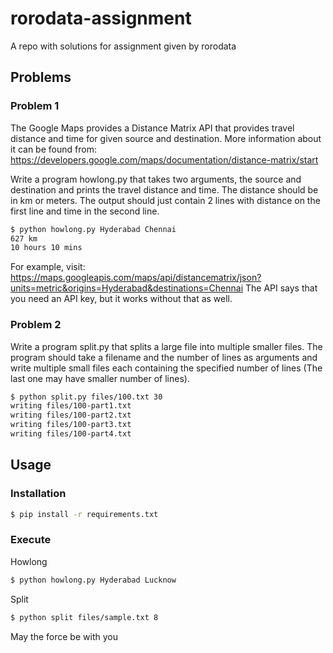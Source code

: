 # rorodata-assignment
A repo with solutions for assignment given by rorodata

## Problems
### Problem 1

The Google Maps provides a Distance Matrix API that provides travel distance and time for given source and destination. More information about it can be found from: https://developers.google.com/maps/documentation/distance-matrix/start

Write a program howlong.py that takes two arguments, the source and destination and prints the travel distance and time. The distance should be in km or meters. The output should just contain 2 lines with distance on the first line and time in the second line.
```sh
$ python howlong.py Hyderabad Chennai
627 km
10 hours 10 mins
```
For example, visit: https://maps.googleapis.com/maps/api/distancematrix/json?units=metric&origins=Hyderabad&destinations=Chennai The API says that you need an API key, but it works without that as well.

### Problem 2

Write a program split.py that splits a large file into multiple smaller files. The program should take a filename and the number of lines as arguments and write multiple small files each containing the specified number of lines (The last one may have smaller number of lines).
```sh
$ python split.py files/100.txt 30
writing files/100-part1.txt
writing files/100-part2.txt
writing files/100-part3.txt
writing files/100-part4.txt
```

## Usage

### Installation
```sh
$ pip install -r requirements.txt
```
### Execute
Howlong
```sh
$ python howlong.py Hyderabad Lucknow
```
Split
```sh
$ python split files/sample.txt 8
```

May the force be with you
